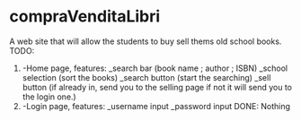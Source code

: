 # compraVenditaLibri
A web site that will allow the students to buy sell thems old school books.
TODO:

1.  -Home page, features: 
    _search bar (book name ; author ; ISBN) 
    _school selection (sort the books) 
    _search button (start the searching) 
    _sell button (if already in, send you to the selling page if not it will send you to the login one.)
2.  -Login page, features: 
    _username input 
    _password input
DONE: 
  Nothing
